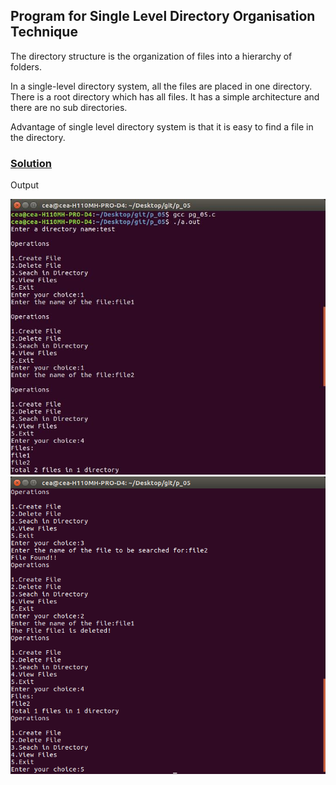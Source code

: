 ## Program for Single Level Directory Organisation Technique

The directory structure is the organization of files into a hierarchy of folders.

In a single-level directory system, all the files are placed in one directory.
There is a root directory which has all files. 
It has a simple architecture and there are no sub directories. 

Advantage of single level directory system is that it is easy to find a file in the directory.


### [Solution](https://raw.githubusercontent.com/abhijithvijayan/System-Software-lab/master/p_05/pg_05.c)    

Output

![output_img](../out_img/p_05_out-1.jpg)
![output_img](../out_img/p_05_out-2.jpg)
